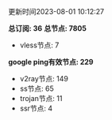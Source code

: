 更新时间2023-08-01 10:12:27

**总订阅: 36**
**总节点: 7805**
- vless节点: 7

**google ping有效节点: 229**
- v2ray节点: 149
- ss节点: 65
- trojan节点: 11
- ssr节点: 4
